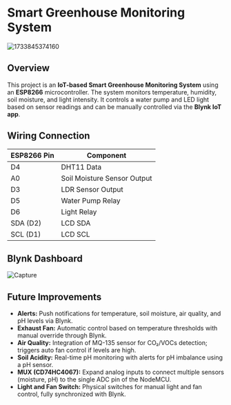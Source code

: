 # Smart Greenhouse Monitoring System
![1733845374160](https://github.com/user-attachments/assets/b89abed2-1702-483c-8f2f-66445e0545a0)

## Overview
This project is an **IoT-based Smart Greenhouse Monitoring System** using an **ESP8266** microcontroller. The system monitors temperature, humidity, soil moisture, and light intensity. It controls a water pump and LED light based on sensor readings and can be manually controlled via the **Blynk IoT app**.

## Wiring Connection
| ESP8266 Pin | Component |
|------------|------------|
| D4         | DHT11 Data |
| A0         | Soil Moisture Sensor Output |
| D3         | LDR Sensor Output |
| D5         | Water Pump Relay |
| D6         | Light Relay |
| SDA (D2)   | LCD SDA |
| SCL (D1)   | LCD SCL |

## Blynk Dashboard
![Capture](https://github.com/user-attachments/assets/555f60c0-55ea-44f4-9291-b3055cf904ea)

## Future Improvements
- **Alerts:** Push notifications for temperature, soil moisture, air quality, and pH levels via Blynk.  
- **Exhaust Fan:** Automatic control based on temperature thresholds with manual override through Blynk.  
- **Air Quality:** Integration of MQ-135 sensor for CO₂/VOCs detection; triggers auto fan control if levels are high.  
- **Soil Acidity:** Real-time pH monitoring with alerts for pH imbalance using a pH sensor.  
- **MUX (CD74HC4067):** Expand analog inputs to connect multiple sensors (moisture, pH) to the single ADC pin of the NodeMCU.  
- **Light and Fan Switch:** Physical switches for manual light and fan control, fully synchronized with Blynk.  
